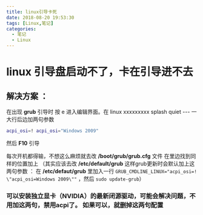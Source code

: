```yaml
---
title: linux引导卡死
date: 2018-08-20 19:53:30
tags: [Linux,笔记]
categories: 
  - 笔记
  - Linux
---
```


# linux 引导盘启动不了，卡在引导进不去

<!--more-->

## 解决方案 ：
在出现  **grub**  引导时 按 e 进入编辑界面。在 linux xxxxxxxxx splash quiet --- 一大行后边加两句参数

```bash
acpi_osi=! acpi_osi="Windows 2009"
```

然后 **F10** 引导

每次开机都得输，不想这么麻烦就去改 **/boot/grub/grub.cfg** 文件 在里边找到同样的位置加上
（其实应该去改 **/etc/default/grub** 这样grub更新时会默认加上这两句参数 ： 在 **/etc/defaut/grub** 里加入一行
`GRUB_CMDLINE_LINUX="acpi_osi=! \"acpi_osi=Windows 2009\""` ，然后 `sudo update-grub`）

### 可以安装独立显卡（NVIDIA）的最新闭源驱动，可能会解决问题，不用加这两句，禁用acpi了。  如果可以，就删掉这两句配置

